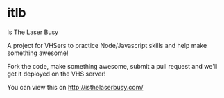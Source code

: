 # itlb
Is The Laser Busy

A project for VHSers to practice Node/Javascript skills and help make something awesome!

Fork the code, make something awesome, submit a pull request and we'll get it deployed on the VHS server!

You can view this on http://isthelaserbusy.com/
